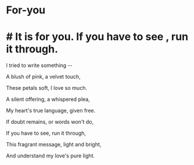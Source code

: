 # For-you
# # It is for you. If you have to see , run it through.

I tried to write something --


A blush of pink, a velvet touch,

These petals soft, I love so much.

A silent offering, a whispered plea,

My heart's true language, given free.

If doubt remains, or words won't do,

If you have to see, run it through,

This fragrant message, light and bright,

And understand my love's pure light.
